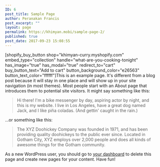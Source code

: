 ```yaml
---
ID: 6
post_title: Sample Page
author: Peranakan Francis
post_excerpt: ""
layout: page
permalink: https://khimyan.mobi/sample-page-2/
published: true
post_date: 2017-09-23 15:08:55
---
```

[shopify_buy_button shop="khimyan-curry.myshopify.com" embed_type="collection" handle="what-are-you-cooking-tonight" has_image="true" has_modal="true" redirect_to="cart" buy_button_text="Add to cart" button_background_color="e26563" button_text_color="ffffff"]This is an example page. It's different from a blog post because it will stay in one place and will show up in your site navigation (in most themes). Most people start with an About page that introduces them to potential site visitors. It might say something like this:
<blockquote>Hi there! I'm a bike messenger by day, aspiring actor by night, and this is my website. I live in Los Angeles, have a great dog named Jack, and I like piña coladas. (And gettin' caught in the rain.)</blockquote>
...or something like this:
<blockquote>The XYZ Doohickey Company was founded in 1971, and has been providing quality doohickeys to the public ever since. Located in Gotham City, XYZ employs over 2,000 people and does all kinds of awesome things for the Gotham community.</blockquote>
As a new WordPress user, you should go to <a href="https://www.khimyan.mobi/wp-admin/">your dashboard</a> to delete this page and create new pages for your content. Have fun!
